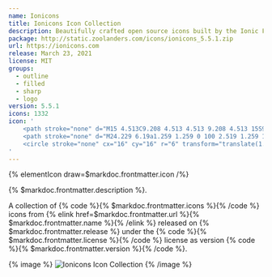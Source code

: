 ```yaml
---
name: Ionicons
title: Ionicons Icon Collection
description: Beautifully crafted open source icons built by the Ionic Framework team.
package: http://static.zoolanders.com/icons/ionicons_5.5.1.zip
url: https://ionicons.com
release: March 23, 2021
license: MIT
groups:
  - outline
  - filled
  - sharp
  - logo
version: 5.5.1
icons: 1332
icon: '
    <path stroke="none" d="M15 4.513C9.208 4.513 4.513 9.208 4.513 15S9.208 25.487 15 25.487 25.487 20.792 25.487 15c0-.773-.083-1.525-.241-2.248l2.459-.537c.196.898.3 1.83.3 2.785 0 7.182-5.823 13.004-13.005 13.004S1.996 22.182 1.996 15C1.996 7.818 7.818 1.996 15 1.996c3.182 0 6.1 1.144 8.36 3.043l-1.619 1.927A10.438 10.438 0 0015 4.513z"/>
    <path stroke="none" d="M24.229 6.19a1.259 1.259 0 100 2.519 1.259 1.259 0 000-2.518zm-3.776 1.26a3.776 3.776 0 117.552 0 3.776 3.776 0 01-7.552 0z"/>
    <circle stroke="none" cx="16" cy="16" r="6" transform="translate(1.576 1.576) scale(.83897)"/>
'
---
```


{% elementIcon draw=$markdoc.frontmatter.icon /%}

{% $markdoc.frontmatter.description %}.

A collection of {% code %}{% $markdoc.frontmatter.icons %}{% /code %} icons from {% elink href=$markdoc.frontmatter.url %}{% $markdoc.frontmatter.name %}{% /elink %} released on {% $markdoc.frontmatter.release %} under the {% code %}{% $markdoc.frontmatter.license %}{% /code %} license as version {% code %}{% $markdoc.frontmatter.version %}{% /code %}.

{% image %}
![Ionicons Icon Collection](/assets/ytp/icons/collection-ionicons.webp)
{% /image %}

